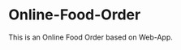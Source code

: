 # Online-Food-Order

This is an Online Food Order based on Web-App.


































































